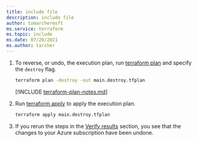 ```yaml
---
title: include file
description: include file
author: tomarchermsft
ms.service: terraform
ms.topic: include
ms.date: 07/20/2021
ms.author: tarcher
---
```


1. To reverse, or undo, the execution plan, run [terraform plan](https://www.terraform.io/docs/commands/plan.html) and specify the `destroy` flag.

    ```cmd
    terraform plan -destroy -out main.destroy.tfplan
    ```

    [!INCLUDE [terraform-plan-notes.md](terraform-plan-notes.md)]

1. Run [terraform apply](https://www.terraform.io/docs/commands/apply.html) to apply the execution plan.

    ```cmd
    terraform apply main.destroy.tfplan
    ```

1. If you rerun the steps in the [Verify results](#6-verify-results) section, you see that the changes to your Azure subscription have been undone.